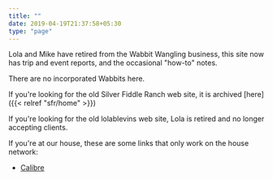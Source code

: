 ```yaml
---
title: ""
date: 2019-04-19T21:37:58+05:30
type: "page"
---
```


Lola and Mike have retired from the Wabbit Wangling business, this site now has trip and event reports, and the occasional "how-to" notes.

There are no incorporated Wabbits here. 

If you're looking for the old Silver Fiddle Ranch web site, it is archived [here]({{< relref "sfr/home" >}})

If you're looking for the old lolablevins web site, Lola is retired and no longer accepting clients. 

If you're at our house, these are some links that only work on the house network:

- [Calibre](http://calibre-house.wabbitinc.com)

